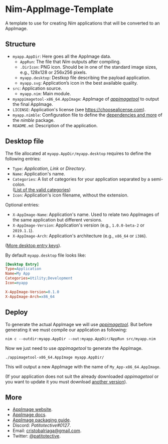 # Nim-AppImage-Template
A template to use for creating _Nim_ applications that will be converted to an AppImage.

## Structure
- `myapp.AppDir`: Here goes all the AppImage data.
  - `AppRun`: The file that _Nim_ outputs after compiling.
  - `.DirIcon`: PNG icon. Should be in one of the standard image sizes, e.g., 128x128 or 256x256 pixels.
  - `myapp.desktop`: Destkop file describing the payload application.
  - `myapp.svg`: Application’s icon in the best available quality.
- `src`: Application source.
  - `myapp.nim`: Main module.
- `myappimagetool-x86_64.AppImage`: AppImage of [_appimagetool_](https://github.com/AppImage/AppImageKit) to output the final AppImage. 
- `LICENSE`: Application's license (see https://choosealicense.com).
- `myapp.nimble`: Configuration file to define the [dependencies and more](https://github.com/nim-lang/nimble#creating-packages) of the _nimble_ package.
- `README.md`: Description of the application.

## Desktop file
The file allocated at `myapp.AppDir/myapp.desktop` requires to define the following entries:
- `Type`: _Application_, _Link_ or _Directory_.
- `Name`: Application's name.
- `Categories`: A list of categories for your application separated by a semi-colon.  
  ([List of the valid categories](https://specifications.freedesktop.org/menu-spec/latest/apa.html))
- `Icon`: Application's icon filename, without the extension.  

Optional entries:
- `X-AppImage-Name`: Application's name. Used to relate two AppImages of the same application but different versions.
- `X-AppImage-Version`: Application's version (e.g., `1.0.0-beta-2` or `2019.1.1`).
- `X-AppImage-Arch`: Application's architecture (e.g., `x86_64` or `i386`).

([More desktop entry keys](https://specifications.freedesktop.org/desktop-entry-spec/desktop-entry-spec-latest.html#recognized-keys)).

By default `myapp.desktop` file looks like:
```ini
[Desktop Entry]
Type=Application
Name=My App
Categories=Utility;Development
Icon=myapp

X-AppImage-Version=0.1.0
X-AppImage-Arch=x86_64
```

## Deploy
To generate the actual AppImage we will use [_appimagetool_](https://github.com/AppImage/AppImageKit).
But before generating it we must compile our application as following:
```
nim c --outdir:myapp.AppDir --out:myapp.AppDir/AppRun src/myapp.nim
```
Now we just need to use _appimagetool_ to generate the AppImage.
```
./appimagetool-x86_64.AppImage myapp.AppDir/
```
This will output a new AppImage with the name of `My_App-x86_64.AppImage`.

(If your application does not suit the already downloaded _appimagetool_ or you want to update it you must download [another version](https://github.com/AppImage/AppImageKit/releases/tag/continuous)).

## More
- [AppImage website](https://appimage.org).
- [AppImage docs](https://docs.appimage.org/index.html).
- [AppImage packaging guide](https://docs.appimage.org/packaging-guide/index.html).
- Discord: _Patitotective#0127_.
- Email: cristobalriaga@gmail.com.
- Twitter: [@patitotective](https://twitter.com/patitotective).
